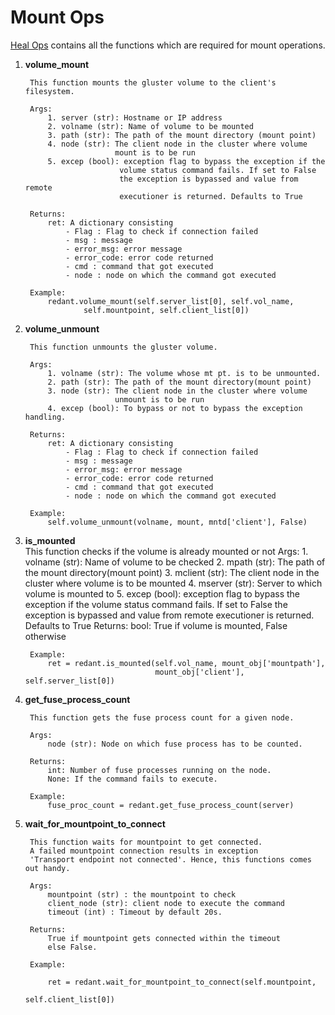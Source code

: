 # Mount Ops

[Heal Ops](../../../common/ops/gluster_ops/mount_ops.py) contains all the functions which are required for mount operations.

1) **volume_mount**<br>

        This function mounts the gluster volume to the client's filesystem.

        Args:
            1. server (str): Hostname or IP address
            2. volname (str): Name of volume to be mounted
            3. path (str): The path of the mount directory (mount point)
            4. node (str): The client node in the cluster where volume
                           mount is to be run
            5. excep (bool): exception flag to bypass the exception if the
                            volume status command fails. If set to False
                            the exception is bypassed and value from remote
                            executioner is returned. Defaults to True

        Returns:
            ret: A dictionary consisting
                - Flag : Flag to check if connection failed
                - msg : message
                - error_msg: error message
                - error_code: error code returned
                - cmd : command that got executed
                - node : node on which the command got executed

        Example:
            redant.volume_mount(self.server_list[0], self.vol_name,
                    self.mountpoint, self.client_list[0])

2) **volume_unmount**<br>

        This function unmounts the gluster volume.

        Args:
            1. volname (str): The volume whose mt pt. is to be unmounted.
            2. path (str): The path of the mount directory(mount point)
            3. node (str): The client node in the cluster where volume
                           unmount is to be run
            4. excep (bool): To bypass or not to bypass the exception handling.

        Returns:
            ret: A dictionary consisting
                - Flag : Flag to check if connection failed
                - msg : message
                - error_msg: error message
                - error_code: error code returned
                - cmd : command that got executed
                - node : node on which the command got executed
        
        Example:
            self.volume_unmount(volname, mount, mntd['client'], False)

3) **is_mounted**<br>
        This function checks if the volume is already mounted or not
        Args:
            1. volname (str): Name of volume to be checked
            2. mpath (str): The path of the mount directory(mount point)
            3. mclient (str): The client node in the cluster where volume
                              is to be mounted
            4. mserver (str): Server to which volume is mounted to
            5. excep (bool): exception flag to bypass the exception if the
                             volume status command fails. If set to False
                             the exception is bypassed and value from remote
                             executioner is returned. Defaults to True
        Returns:
            bool: True if volume is mounted, False otherwise
        
        Example:
            ret = redant.is_mounted(self.vol_name, mount_obj['mountpath'],
                                    mount_obj['client'], self.server_list[0])

4) **get_fuse_process_count**<br>

        This function gets the fuse process count for a given node.

        Args:
            node (str): Node on which fuse process has to be counted.

        Returns:
            int: Number of fuse processes running on the node.
            None: If the command fails to execute.

        Example:
            fuse_proc_count = redant.get_fuse_process_count(server)

5) **wait_for_mountpoint_to_connect**<br>

        This function waits for mountpoint to get connected.
        A failed mountpoint connection results in exception
        'Transport endpoint not connected'. Hence, this functions comes out handy.

        Args:
            mountpoint (str) : the mountpoint to check
            client_node (str): client node to execute the command
            timeout (int) : Timeout by default 20s.

        Returns:
            True if mountpoint gets connected within the timeout
            else False.

        Example:

            ret = redant.wait_for_mountpoint_to_connect(self.mountpoint,
                                                        self.client_list[0])

